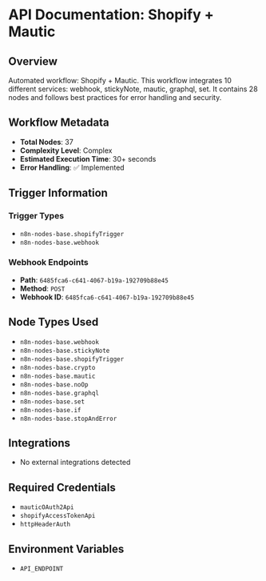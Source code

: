 # API Documentation: Shopify + Mautic

## Overview
Automated workflow: Shopify + Mautic. This workflow integrates 10 different services: webhook, stickyNote, mautic, graphql, set. It contains 28 nodes and follows best practices for error handling and security.

## Workflow Metadata
- **Total Nodes**: 37
- **Complexity Level**: Complex
- **Estimated Execution Time**: 30+ seconds
- **Error Handling**: ✅ Implemented

## Trigger Information
### Trigger Types
- `n8n-nodes-base.shopifyTrigger`
- `n8n-nodes-base.webhook`

### Webhook Endpoints
- **Path**: `6485fca6-c641-4067-b19a-192709b88e45`
- **Method**: `POST`
- **Webhook ID**: `6485fca6-c641-4067-b19a-192709b88e45`


## Node Types Used
- `n8n-nodes-base.webhook`
- `n8n-nodes-base.stickyNote`
- `n8n-nodes-base.shopifyTrigger`
- `n8n-nodes-base.crypto`
- `n8n-nodes-base.mautic`
- `n8n-nodes-base.noOp`
- `n8n-nodes-base.graphql`
- `n8n-nodes-base.set`
- `n8n-nodes-base.if`
- `n8n-nodes-base.stopAndError`

## Integrations
- No external integrations detected

## Required Credentials
- `mauticOAuth2Api`
- `shopifyAccessTokenApi`
- `httpHeaderAuth`

## Environment Variables
- `API_ENDPOINT`
